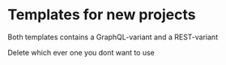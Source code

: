 # Templates for new projects

Both templates contains a GraphQL-variant and a REST-variant

Delete which ever one you dont want to use